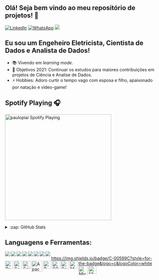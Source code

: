 ## Olá! Seja bem vindo ao meu repositório de projetos! 👋

[![LinkedIn][linkedin-shield]][linkedin-url]
[![WhatsApp][whatsapp-shield]][whatsapp-url]
<a href="mailto:unieppiai@gmail.com?subject=Vindo%20do%20Github"><img src="https://img.shields.io/badge/gmail-%23D14836.svg?&style=for-the-badge&logo=gmail&logoColor=white" /></a>


## Eu sou um Engeheiro Eletricista, Cientista de Dados e Analista de Dados!

- 📚 Vivendo em <em>learning mode</em>.
- 🥅 Objetivos 2021: Continuar os estudos para maiores contribuições em projetos de Ciência e Analise de Dados.
- ⚡ Hobbies: Adoro curtir o tempo vago com esposa e filho, apaixonado por natação e video-game!


## Spotify Playing 🎧

[<img src="https://now-playing-codestackr.vercel.app/api/spotify-playing" alt="paulopiai Spotify Playing" width="350" />](https://open.spotify.com/user/paulopiai?si=DbkPgMh9QgSUWfPorQOobw&utm_source=native-share-menu&dl_branch=1)

<details>
  <summary>:zap: GitHub Stats</summary>

  [![Anurag's GitHub stats](https://github-readme-stats.vercel.app/api?username=paulopiai)](https://github.com/paulopiai/github-readme-stats)

</details>

## Languagens e Ferramentas:
<img 	align="left" src="https://img.shields.io/badge/Python-14354C?style=for-the-badge&logo=python&logoColor=white" />
<img 	align="left" src="https://img.shields.io/badge/R-276DC3?style=for-the-badge&logo=r&logoColor=white" />
<img 	align="left" src="https://img.shields.io/badge/C-00599C?style=for-the-badge&logo=c&logoColor=white" />
<img 	align="left" src="https://img.shields.io/badge/C%2B%2B-00599C?style=for-the-badge&logo=c%2B%2B&logoColor=white" />
<img 	align="left" src="https://img.shields.io/badge/Ubuntu-E95420?style=for-the-badge&logo=ubuntu&logoColor=white" />
<img 	align="left" src="https://img.shields.io/badge/Microsoft_Office-D83B01?style=for-the-badge&logo=microsoft-office&logoColor=white" />

<img 	align="left" src="https://img.shields.io/badge/C%2B%2B-00599C?style=for-the-badge&logo=c%2B%2B&logoColor=white" />
<img 	align="left" src="https://img.shields.io/badge/C%2B%2B-00599C?style=for-the-badge&logo=c%2B%2B&logoColor=white" />

<img 	/>



https://img.shields.io/badge/C-00599C?style=for-the-badge&logo=c&logoColor=white
<img align="left" alt="Pandas" width="26px" src="https://i.postimg.cc/wvYjbKwj/pandas-logo.png" />
<img align="left" alt="Seaborn" width="26px" src="https://i.postimg.cc/2898NL0J/seaborn-logo.png" />
<img align="left" alt="Scikit-Learn" width="26px" src="https://i.postimg.cc/QNbdSy1j/SCIKITLEARN-LOGO.png" />
<img align="left" alt="Apache Spark" width="36px" src="https://i.postimg.cc/9FQFkYYZ/spark-logo.png" />
<img align="left" alt="R Language" width="26px" src="https://i.postimg.cc/C5FLSGTy/r-logo.png" />
<img align="left" alt="SQL" width="26px" src="https://www.freeiconspng.com/uploads/sql-server-icon-png-29.png" />
<img align="left" alt="Google Analytics" width="26px" src="https://i.postimg.cc/sXPDknL9/ga-logo2.png" />
<img align="left" alt="Microsoft Power BI" width="26px" src="https://ellipsesolutions.com/wp-content/uploads/2017/01/PowerBI-Logo.png" />
<img align="left" alt="Microsoft Azure Machine Learning" width="30px" src="https://ms-toolsai.gallerycdn.vsassets.io/extensions/ms-toolsai/vscode-ai/0.5.1/1556575437282/Microsoft.VisualStudio.Services.Icons.Default" />
<img align="left" alt="Microsoft Office" width="26px" src="https://upload.wikimedia.org/wikipedia/commons/thumb/0/0c/Microsoft_Office_logo_%282013%E2%80%932019%29.svg/864px-Microsoft_Office_logo_%282013%E2%80%932019%29.svg.png" />


<!-- MARKDOWN LINKS & IMAGES -->
<!-- https://github.com/alexandresanlim/Badges4-README.md-Profile -->
[linkedin-shield]: https://img.shields.io/badge/LinkedIn-0077B5?style=for-the-badge&logo=linkedin&logoColor=white
[linkedin-url]: https://www.linkedin.com/in/paulopiai/

[whatsapp-shield]: https://img.shields.io/badge/WhatsApp-25D366?style=for-the-badge&logo=whatsapp&logoColor=white
[whatsapp-url]: https://api.whatsapp.com/send?phone=5511973763378
